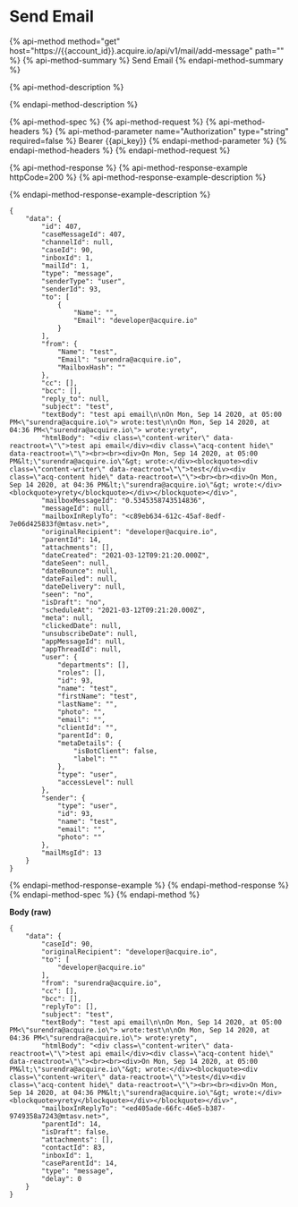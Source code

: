 # Send Email

{% api-method method="get" host="https://{{account\_id}}.acquire.io/api/v1/mail/add-message" path="" %}
{% api-method-summary %}
Send Email
{% endapi-method-summary %}

{% api-method-description %}

{% endapi-method-description %}

{% api-method-spec %}
{% api-method-request %}
{% api-method-headers %}
{% api-method-parameter name="Authorization" type="string" required=false %}
Bearer {{api\_key}}
{% endapi-method-parameter %}
{% endapi-method-headers %}
{% endapi-method-request %}

{% api-method-response %}
{% api-method-response-example httpCode=200 %}
{% api-method-response-example-description %}

{% endapi-method-response-example-description %}

```
{
    "data": {
        "id": 407,
        "caseMessageId": 407,
        "channelId": null,
        "caseId": 90,
        "inboxId": 1,
        "mailId": 1,
        "type": "message",
        "senderType": "user",
        "senderId": 93,
        "to": [
            {
                "Name": "",
                "Email": "developer@acquire.io"
            }
        ],
        "from": {
            "Name": "test",
            "Email": "surendra@acquire.io",
            "MailboxHash": ""
        },
        "cc": [],
        "bcc": [],
        "reply_to": null,
        "subject": "test",
        "textBody": "test api email\n\nOn Mon, Sep 14 2020, at 05:00 PM<\"surendra@acquire.io\"> wrote:test\n\nOn Mon, Sep 14 2020, at 04:36 PM<\"surendra@acquire.io\"> wrote:yrety",
        "htmlBody": "<div class=\"content-writer\" data-reactroot=\"\">test api email</div><div class=\"acq-content hide\" data-reactroot=\"\"><br><br><div>On Mon, Sep 14 2020, at 05:00 PM&lt;\"surendra@acquire.io\"&gt; wrote:</div><blockquote><div class=\"content-writer\" data-reactroot=\"\">test</div><div class=\"acq-content hide\" data-reactroot=\"\"><br><br><div>On Mon, Sep 14 2020, at 04:36 PM&lt;\"surendra@acquire.io\"&gt; wrote:</div><blockquote>yrety</blockquote></div></blockquote></div>",
        "mailboxMessageId": "0.5345358743514836",
        "messageId": null,
        "mailboxInReplyTo": "<c89eb634-612c-45af-8edf-7e06d425833f@mtasv.net>",
        "originalRecipient": "developer@acquire.io",
        "parentId": 14,
        "attachments": [],
        "dateCreated": "2021-03-12T09:21:20.000Z",
        "dateSeen": null,
        "dateBounce": null,
        "dateFailed": null,
        "dateDelivery": null,
        "seen": "no",
        "isDraft": "no",
        "scheduleAt": "2021-03-12T09:21:20.000Z",
        "meta": null,
        "clickedDate": null,
        "unsubscribeDate": null,
        "appMessageId": null,
        "appThreadId": null,
        "user": {
            "departments": [],
            "roles": [],
            "id": 93,
            "name": "test",
            "firstName": "test",
            "lastName": "",
            "photo": "",
            "email": "",
            "clientId": "",
            "parentId": 0,
            "metaDetails": {
                "isBotClient": false,
                "label": ""
            },
            "type": "user",
            "accessLevel": null
        },
        "sender": {
            "type": "user",
            "id": 93,
            "name": "test",
            "email": "",
            "photo": ""
        },
        "mailMsgId": 13
    }
}
```
{% endapi-method-response-example %}
{% endapi-method-response %}
{% endapi-method-spec %}
{% endapi-method %}

**Body \(raw\)**

```text
{
    "data": {
        "caseId": 90,
        "originalRecipient": "developer@acquire.io",
        "to": [
            "developer@acquire.io"
        ],
        "from": "surendra@acquire.io",
        "cc": [],
        "bcc": [],
        "replyTo": [],
        "subject": "test",
        "textBody": "test api email\n\nOn Mon, Sep 14 2020, at 05:00 PM<\"surendra@acquire.io\"> wrote:test\n\nOn Mon, Sep 14 2020, at 04:36 PM<\"surendra@acquire.io\"> wrote:yrety",
        "htmlBody": "<div class=\"content-writer\" data-reactroot=\"\">test api email</div><div class=\"acq-content hide\" data-reactroot=\"\"><br><br><div>On Mon, Sep 14 2020, at 05:00 PM&lt;\"surendra@acquire.io\"&gt; wrote:</div><blockquote><div class=\"content-writer\" data-reactroot=\"\">test</div><div class=\"acq-content hide\" data-reactroot=\"\"><br><br><div>On Mon, Sep 14 2020, at 04:36 PM&lt;\"surendra@acquire.io\"&gt; wrote:</div><blockquote>yrety</blockquote></div></blockquote></div>",
        "mailboxInReplyTo": "<ed405ade-66fc-46e5-b387-9749358a7243@mtasv.net>",
        "parentId": 14,
        "isDraft": false,
        "attachments": [],
        "contactId": 83,
        "inboxId": 1,
        "caseParentId": 14,
        "type": "message",
        "delay": 0
    }
}
```

